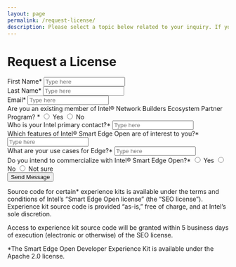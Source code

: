 ```yaml
---
layout: page
permalink: /request-license/
description: Please select a topic below related to your inquiry. If you don’t find what you need, fill out the Intel® Smart Edge Open contact form.
---
```

<link rel="stylesheet" type="text/css" href="{{ "/assets/css/select2.min.css?v=8.5" | relative_url }}">
<script type="text/javascript" src="{{ "/assets/js/jquery.validate.min.js" | relative_url }}"></script>
<!--<script type="text/javascript" src="{{ "/assets/js/select2.min.js" | relative_url }}"></script>-->
<script type="text/javascript" src="{{ "/assets/js/custom.js" | relative_url }}"></script>
<script src="https://www.google.com/recaptcha/api.js" async defer></script>
<!--<script src="https://www.google.com/recaptcha/api.js?onload=onloadCallback&render=explicit" async defer></script>-->
<script type="text/javascript">
  jQuery(document).ready(function(){
	  //jQuery('.select-p-c').select2({
	//});
  });
</script>
<script>
var apiURL = '{{ site.apiURL }}';
</script>
<!--{% include formspree.html email="my_name@gmail.com" redirect="/thanks/" name="true" subject="true" %}-->
<h1 class="uk-text-left">Request a License</h1>
<div id="bug"></div>
<div class="formLeft">
<div class="contact-form-wrap idorequest">
        <form id="requestAccess"  name="requestAccess" method="post" autocomplete="off">
            <div style="overflow:hidden;">
                <div class="colLeft">
                    <label class="validationstar">First Name<span class="star">*</span></label>
                    <input type="text" class="form-control" name="name" id="name" placeholder="Type here" value="" maxlength="100">
                    <small class="error" generated="true" for="name" style="display:none;font-size: 100%; font-weight: 400;"></small>
                </div>
                <div class="colRight">
                    <label class="validationstar">Last Name<span class="star">*</span></label>
                    <input type="text" class="form-control" name="last_name" id="last_name" placeholder="Type here" value="" maxlength="100">
                    <small class="error" generated="true" for="last_name" style="display:none;font-size: 100%; font-weight: 400;"></small>
                </div>
            </div>
            <div>
                <label class="validationstar">Email<span class="star">*</span></label>
                <input type="email" class="form-control" name="email" id="email" placeholder="Type here" value="" maxlength="100">
                <small class="error" generated="true" for="email" style="display:none;font-size: 100%; font-weight: 400;"></small>
            </div>
            <div class="seprateBox">
                <label class="validationstar">Are you an existing member of Intel® Network Builders Ecosystem Partner Program? <span class="star">*</span></label>
                <input class="form-check-input" type="radio" name="existing_member" id="inlineRadio1" value="yes">
				<label class="form-check-label" for="inlineRadio1">Yes</label>
                <input class="form-check-input" type="radio" name="existing_member" id="inlineRadio2" value="no">
				<label class="form-check-label" for="inlineRadio2">No</label>
            </div>
             <div>
             <div class="company_name_div cn-no" style="display: none;">
                <label class="validationstar">What company do you represent?<span class="star">*</span></label>
                <input type="text" class="form-control" name="represet_company_name" id="" placeholder="Type here" value="" maxlength="100">
                <small class="error" generated="true" for="represet_company_name" style="display:none;font-size: 100%; font-weight: 400;"></small>
            </div> 
            </div>
            <div class="company_name_div cn-yes companyDropDown" style="display: none;">
                <label class="validationstar">Company Name<span class="star">*</span></label>
                <select name="companyname" id="companyname" title="" class="form-control iscountryeuropean emptySelect select-p-c select2-hidden-accessible" tabindex="-1" aria-hidden="true">
                </select>
                <small class="error" generated="true" for="companyname" style="display:none;font-size: 100%; font-weight: 400;"></small>
            </div>
            <div>
                <label class="validationstar">Who is your Intel primary contact?<span class="star">*</span></label>
                <input type="text" class="form-control" name="primary_contact" id="primary_contact" placeholder="Type here" value="" maxlength="100">
                <small class="error" generated="true" for="primary_contact" style="display:none;font-size: 100%; font-weight: 400;"></small>
            </div>
            <div>
                <label class="validationstar">Which features of Intel&reg; Smart Edge Open are of interest to you?<span class="star">*</span></label>
                <input type="text" class="form-control" name="interest" id="interest" placeholder="Type here" value="" maxlength="100">
                <small class="error" generated="true" for="interest" style="display:none;font-size: 100%; font-weight: 400;"></small>
            </div>
            <div>
                <label class="validationstar">What are your use cases for Edge?<span class="star">*</span></label>
                <input type="text" class="form-control" name="use_case" id="use_case" placeholder="Type here" value="" maxlength="100">
                <small class="error" generated="true" for="use_case" style="display:none;font-size: 100%; font-weight: 400;"></small>
            </div>
            <div class="seprateBox">
                <label class="validationstar">Do you intend to commercialize with Intel&reg; Smart Edge Open?<span class="star">*</span></label>
                <input class="form-check-input" type="radio" name="commercialize" id="commercializeRadio1" value="yes">
				<label class="form-check-label" for="commercializeRadio1">Yes</label>
                <input class="form-check-input" type="radio" name="commercialize" id="commercializeRadio2" value="no">
				<label class="form-check-label" for="commercializeRadio2">No</label>
                <input class="form-check-input" type="radio" name="commercialize" id="commercializeRadio3" value="not sure">
				<label class="form-check-label" for="commercializeRadio3">Not sure</label>
            </div>
           <!-- <div class="row">		
				<div class="form-group col-sm-12 g-recaptcha" data-sitekey="6Lea6ZIUAAAAAKqluacGwSUrDL0Z_6p0TvA37Se6">
             </div>
              <div class="form-group col-sm-12 captcha-ver-msg" style='color:#e64515;font-size:13px;margin-top:-14px;'></div>	
              </div>-->	
            <!-- <div class="row">
                <div class="col-xs-12 col-sm-12 col-md-12 iagree">
					<div class="agree_not_european" style="">
						<label class="form-check-label" for="agreecheck" style="font-weight: normal;">By submitting this form, you are confirming you are an adult 18 years or older and you agree to share your personal information with Intel to use for this business request. Intel’s websites and communications are subject to our <a href="https://www.intel.com/content/www/us/en/privacy/intel-privacy-notice.html" rel="nofollow" target="_blank" title="Privacy">Privacy</a> Notice and <a href="http://www.intel.com/content/www/us/en/legal/terms-of-use.html" rel="nofollow" target="_blank" title="Terms of Use">Terms of Use</a>.<br><small class="error" generated="true" for="agreecheck" style="display:none"></small></label>
					</div>
                </div>
			</div> -->
            <div>
                <label class="validationstar"></label>
                <div class="g-recaptcha" data-callback="hideError" data-sitekey="6Lea6ZIUAAAAAAbh0d1IpEtWKbepJRUd6-oNyTsk"></div>
                <input type="hidden" class="ignoreHidden hiddenRecaptcha" name="hiddenRecaptcha" id="hiddenRecaptcha">
                <small class="error" generated="true" for="hiddenRecaptcha" style="display:none;font-size: 100%; font-weight: 400;"></small>
            </div>
            <div>	
                <input type="submit" id="sub" name="requestAccess" value="Send Message" title="Send Message" class="uk-button uk-button-primary uk-button-large uk-margin-medium-top contact-btn">
            </div>
        </form>
    </div>
</div>

<div class="formRight">
    <p>Source code for certain* experience kits is available under the terms and conditions of Intel’s “Smart Edge Open license” (the “SEO license”). Experience kit source code is provided “as-is,” free of charge, and at Intel’s sole discretion.</p>
    <p>Access to experience kit source code will be granted within 5 business days of execution (electronic or otherwise) of the SEO license.</p>
    <p>*The Smart Edge Open Developer Experience Kit is available under the Apache 2.0 license.</p>
</div>
